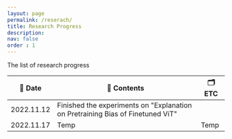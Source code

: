 ```yaml
---
layout: page
permalink: /reserach/
title: Research Progress
description: 
nav: false
order : 1
---
```



The list of research progress 


<div align=center markdown="1">


|📆 Date| 🍁 Contents| 🗂 ETC | 
|---|---|---|
|2022.11.12|Finished the experiments on "Explanation on Pretraining Bias of Finetuned ViT" |  |
|2022.11.17|Temp |Temp |

</div>